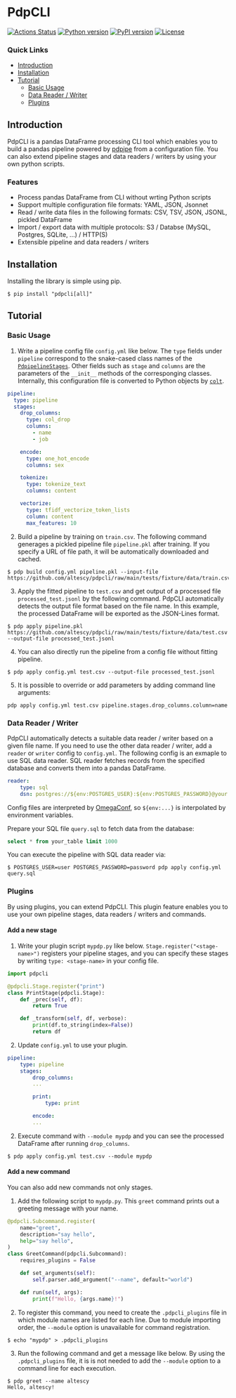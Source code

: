 PdpCLI
======

[![Actions Status](https://github.com/altescy/pdpcli/workflows/CI/badge.svg)](https://github.com/altescy/pdpcli/actions?query=workflow%3ACI)
[![Python version](https://img.shields.io/pypi/pyversions/pdpcli)](https://github.com/altescy/pdpcli)
[![PyPI version](https://img.shields.io/pypi/v/pdpcli)](https://pypi.org/project/pdpcli/)
[![License](https://img.shields.io/github/license/altescy/pdpcli)](https://github.com/altescy/pdpcli/blob/master/LICENSE)

### Quick Links

- [Introduction](#Introduction)
- [Installation](#Installation)
- [Tutorial](#Tutorial)
  - [Basic Usage](#basic-usage)
  - [Data Reader / Writer](#data-reader--writer)
  - [Plugins](#plugins)


## Introduction

PdpCLI is a pandas DataFrame processing CLI tool which enables you to build a pandas pipeline powered by [pdpipe](https://pdpipe.github.io/pdpipe/) from a configuration file. You can also extend pipeline stages and data readers / writers by using your own python scripts.

### Features
  - Process pandas DataFrame from CLI without wrting Python scripts
  - Support multiple configuration file formats: YAML, JSON, Jsonnet
  - Read / write data files in the following formats: CSV, TSV, JSON, JSONL, pickled DataFrame
  - Import / export data with multiple protocols: S3 / Databse (MySQL, Postgres, SQLite, ...) / HTTP(S)
  - Extensible pipeline and data readers / writers


## Installation

Installing the library is simple using pip.
```
$ pip install "pdpcli[all]"
```


## Tutorial

### Basic Usage

1. Write a pipeline config file `config.yml` like below. The `type` fields under `pipeline` correspond to the snake-cased class names of the [`PdpipelineStages`](https://pdpipe.github.io/pdpipe/doc/pdpipe/#types-of-pipeline-stages). Other fields such as `stage` and `columns` are the parameters of the `__init__` methods of the corresponging classes. Internally, this configuration file is converted to Python objects by [`colt`](https://github.com/altescy/colt).

```yaml
pipeline:
  type: pipeline
  stages:
    drop_columns:
      type: col_drop
      columns:
        - name
        - job

    encode:
      type: one_hot_encode
      columns: sex

    tokenize:
      type: tokenize_text
      columns: content

    vectorize:
      type: tfidf_vectorize_token_lists
      column: content
      max_features: 10
```

2. Build a pipeline by training on `train.csv`. The following command generages a pickled pipeline file `pipeline.pkl` after training. If you specify a URL of  file path, it will be automatically downloaded and cached.
```
$ pdp build config.yml pipeline.pkl --input-file https://github.com/altescy/pdpcli/raw/main/tests/fixture/data/train.csv
```

3. Apply the fitted pipeline to `test.csv` and get output of a processed file `processed_test.jsonl` by the following command. PdpCLI automatically detects the output file format based on the file name. In this example, the processed DataFrame will be exported as the JSON-Lines format.
```
$ pdp apply pipeline.pkl https://github.com/altescy/pdpcli/raw/main/tests/fixture/data/test.csv --output-file processed_test.jsonl
```

4. You can also directly run the pipeline from a config file without fitting pipeline.
```
$ pdp apply config.yml test.csv --output-file processed_test.jsonl
```

5. It is possible to override or add parameters by adding command line arguments:
```
pdp apply config.yml test.csv pipeline.stages.drop_columns.column=name
```

### Data Reader / Writer

PdpCLI automatically detects a suitable data reader / writer based on a given file name.
If you need to use the other data reader / writer, add a `reader` or `writer` config to `config.yml`.
The following config is an exmaple to use SQL data reader.
SQL reader fetches records from the specified database and converts them into a pandas DataFrame.
```yaml
reader:
    type: sql
    dsn: postgres://${env:POSTGRES_USER}:${env:POSTGRES_PASSWORD}@your.posgres.server/your_database
```
Config files are interpreted by [OmegaConf](https://omegaconf.readthedocs.io/e), so `${env:...}` is interpolated by environment variables.

Prepare your SQL file `query.sql` to fetch data from the database:
```sql
select * from your_table limit 1000
```

You can execute the pipeline with SQL data reader via:
```
$ POSTGRES_USER=user POSTGRES_PASSWORD=password pdp apply config.yml query.sql
```


### Plugins

By using plugins, you can extend PdpCLI. This plugin feature enables you to use your own pipeline stages, data readers / writers and commands.

#### Add a new stage

1. Write your plugin script `mypdp.py` like below. `Stage.register("<stage-name>")` registers your pipeline stages, and you can specify these stages by writing `type: <stage-name>` in your config file.
```python
import pdpcli

@pdpcli.Stage.register("print")
class PrintStage(pdpcli.Stage):
    def _prec(self, df):
        return True

    def _transform(self, df, verbose):
        print(df.to_string(index=False))
        return df
```

2. Update `config.yml` to use your plugin.
```yml
pipeline:
    type: pipeline
    stages:
        drop_columns:
        ...

        print:
            type: print

        encode:
        ...
```

2. Execute command with `--module mypdp` and you can see the processed DataFrame after running `drop_columns`.
```
$ pdp apply config.yml test.csv --module mypdp
```

#### Add a new command

You can also add new commands not only stages.

1. Add the following script to `mypdp.py`. This `greet` command prints out a greeting message with your name.
```python
@pdpcli.Subcommand.register(
    name="greet",
    description="say hello",
    help="say hello",
)
class GreetCommand(pdpcli.Subcommand):
    requires_plugins = False

    def set_arguments(self):
        self.parser.add_argument("--name", default="world")

    def run(self, args):
        print(f"Hello, {args.name}!")

```

2. To register this command, you need to create the `.pdpcli_plugins` file in which module names are listed for each line. Due to module importing order, the `--module` option is unavailable for command registration.
```
$ echo "mypdp" > .pdpcli_plugins
```

3. Run the following command and get a message like below. By using the `.pdpcli_plugins` file, it is is not needed to add the `--module` option to a command line for each execution.
```
$ pdp greet --name altescy
Hello, altescy!
```

